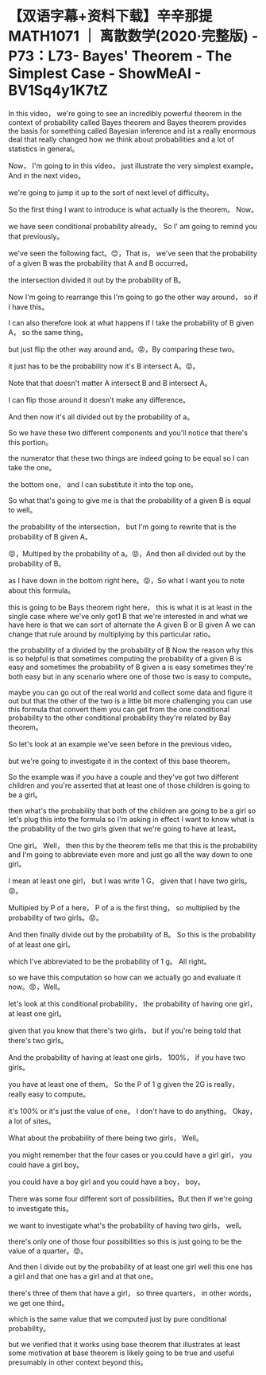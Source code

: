 # 【双语字幕+资料下载】辛辛那提 MATH1071 ｜ 离散数学(2020·完整版) - P73：L73- Bayes' Theorem - The Simplest Case - ShowMeAI - BV1Sq4y1K7tZ

In this video， we're going to see an incredibly powerful theorem in the context of probability called Bayes theorem and Bayes theorem provides the basis for something called Bayesian inference and ist a really enormous deal that really changed how we think about probabilities and a lot of statistics in general。

 Now， I'm going to in this video， just illustrate the very simplest example。 And in the next video。

 we're going to jump it up to the sort of next level of difficulty。

 So the first thing I want to introduce is what actually is the theorem。 Now。

 we have seen conditional probability already。 So I' am going to remind you that previously。

 we've seen the following fact。😊，That is， we've seen that the probability of a given B was the probability that A and B occurred。

 the intersection divided it out by the probability of B。

Now I'm going to rearrange this I'm going to go the other way around， so if I have this。

 I can also therefore look at what happens if I take the probability of B given A， so the same thing。

 but just flip the other way around and。😡，By comparing these two。

 it just has to be the probability now it's B intersect A。😡。

Note that that doesn't matter A intersect B and B intersect A。

 I can flip those around it doesn't make any difference。

And then now it's all divided out by the probability of a。

So we have these two different components and you'll notice that there's this portion。

 the numerator that these two things are indeed going to be equal so I can take the one。

 the bottom one， and I can substitute it into the top one。

 So what that's going to give me is that the probability of a given B is equal to well。

 the probability of the intersection， but I'm going to rewrite that is the probability of B given A。

😡，Multiped by the probability of a。😡，And then all divided out by the probability of B。

 as I have down in the bottom right here。😡，So what I want you to note about this formula。

 this is going to be Bays theorem right here， this is what it is at least in the single case where we've only got1 B that we're interested in and what we have here is that we can sort of alternate the A given B or B given A we can change that rule around by multiplying by this particular ratio。

 the probability of a divided by the probability of B Now the reason why this is so helpful is that sometimes computing the probability of a given B is easy and sometimes the probability of B given a is easy sometimes they're both easy but in any scenario where one of those two is easy to compute。

 maybe you can go out of the real world and collect some data and figure it out but that the other of the two is a little bit more challenging you can use this formula that convert them you can get from the one conditional probability to the other conditional probability they're related by Bay theorem。

So let's look at an example we've seen before in the previous video。

 but we're going to investigate it in the context of this base theorem。

So the example was if you have a couple and they've got two different children and you're asserted that at least one of those children is going to be a girl。

 then what's the probability that both of the children are going to be a girl so let's plug this into the formula so I'm asking in effect I want to know what is the probability of the two girls given that we're going to have at least。

One girl。 Well， then this by the theorem tells me that this is the probability and I'm going to abbreviate even more and just go all the way down to one girl。

 I mean at least one girl， but I was write 1 G， given that I have two girls。😡。

Multipied by P of a here， P of a is the first thing， so multiplied by the probability of two girls。😡。

And then finally divide out by the probability of B。 So this is the probability of at least one girl。

 which I've abbreviated to be the probability of 1 g。 All right。

 so we have this computation so how can we actually go and evaluate it now。😡，Well。

 let's look at this conditional probability， the probability of having one girl， at least one girl。

 given that you know that there's two girls， but if you're being told that there's two girls。

And the probability of having at least one girls， 100%， if you have two girls。

 you have at least one of them。 So the P of 1 g given the 2G is really， really easy to compute。

 it's 100% or it's just the value of one。 I don't have to do anything。 Okay， a lot of sites。

 What about the probability of there being two girls， Well。

 you might remember that the four cases or you could have a girl girl， you could have a girl boy。

 you could have a boy girl and you could have a boy， boy。

 There was some four different sort of possibilities。But then if we're going to investigate this。

 we want to investigate what's the probability of having two girls， well。

 there's only one of those four possibilities so this is just going to be the value of a quarter。😡。

And then I divide out by the probability of at least one girl well this one has a girl and that one has a girl and at that one。

 there's three of them that have a girl， so three quarters， in other words， we get one third。

 which is the same value that we computed just by pure conditional probability。

 but we verified that it works using base theorem that illustrates at least some motivation at base theorem is likely going to be true and useful presumably in other context beyond this。

